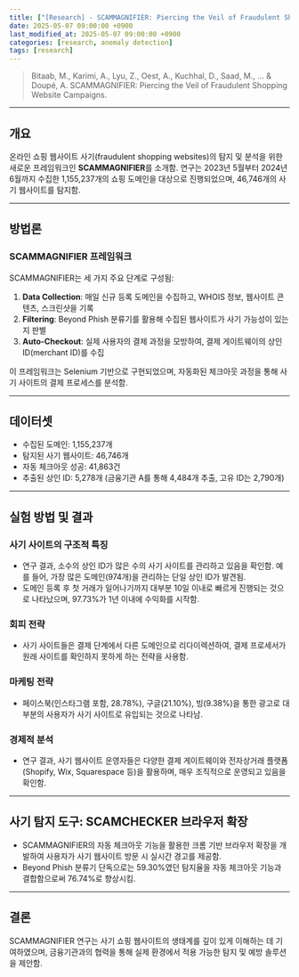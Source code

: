 ```yaml
---
title: ["[Research] - SCAMMAGNIFIER: Piercing the Veil of Fraudulent Shopping Website Campaigns"]
date: 2025-05-07 09:00:00 +0900
last_modified_at: 2025-05-07 09:00:00 +0900
categories: [research, anomaly detection]
tags: [research]
---
```


> Bitaab, M., Karimi, A., Lyu, Z., Oest, A., Kuchhal, D., Saad, M., ... & Doupé, A. SCAMMAGNIFIER: Piercing the Veil of Fraudulent Shopping Website Campaigns.

***
## 개요
온라인 쇼핑 웹사이트 사기(fraudulent shopping websites)의 탐지 및 분석을 위한 새로운 프레임워크인 **SCAMMAGNIFIER**를 소개함. 연구는 2023년 5월부터 2024년 6월까지 수집한 1,155,237개의 쇼핑 도메인을 대상으로 진행되었으며, 46,746개의 사기 웹사이트를 탐지함.

***
## 방법론
### SCAMMAGNIFIER 프레임워크
SCAMMAGNIFIER는 세 가지 주요 단계로 구성됨:
1. **Data Collection**: 매일 신규 등록 도메인을 수집하고, WHOIS 정보, 웹사이트 콘텐츠, 스크린샷을 기록
2. **Filtering**: Beyond Phish 분류기를 활용해 수집된 웹사이트가 사기 가능성이 있는지 판별
3. **Auto-Checkout**: 실제 사용자의 결제 과정을 모방하여, 결제 게이트웨이의 상인 ID(merchant ID)를 수집

이 프레임워크는 Selenium 기반으로 구현되었으며, 자동화된 체크아웃 과정을 통해 사기 사이트의 결제 프로세스를 분석함.

***
## 데이터셋
* 수집된 도메인: 1,155,237개
* 탐지된 사기 웹사이트: 46,746개
* 자동 체크아웃 성공: 41,863건
* 추출된 상인 ID: 5,278개 (금융기관 A를 통해 4,484개 추출, 고유 ID는 2,790개)

***
## 실험 방법 및 결과
### 사기 사이트의 구조적 특징
* 연구 결과, 소수의 상인 ID가 많은 수의 사기 사이트를 관리하고 있음을 확인함. 예를 들어, 가장 많은 도메인(974개)을 관리하는 단일 상인 ID가 발견됨.
* 도메인 등록 후 첫 거래가 일어나기까지 대부분 10일 이내로 빠르게 진행되는 것으로 나타났으며, 97.73%가 1년 이내에 수익화를 시작함.

### 회피 전략
* 사기 사이트들은 결제 단계에서 다른 도메인으로 리다이렉션하여, 결제 프로세서가 원래 사이트를 확인하지 못하게 하는 전략을 사용함.

### 마케팅 전략
* 페이스북(인스타그램 포함, 28.78%), 구글(21.10%), 빙(9.38%)을 통한 광고로 대부분의 사용자가 사기 사이트로 유입되는 것으로 나타남.

### 경제적 분석
* 연구 결과, 사기 웹사이트 운영자들은 다양한 결제 게이트웨이와 전자상거래 플랫폼(Shopify, Wix, Squarespace 등)을 활용하며, 매우 조직적으로 운영되고 있음을 확인함.

***
## 사기 탐지 도구: SCAMCHECKER 브라우저 확장
* SCAMMAGNIFIER의 자동 체크아웃 기능을 활용한 크롬 기반 브라우저 확장을 개발하여 사용자가 사기 웹사이트 방문 시 실시간 경고를 제공함.
* Beyond Phish 분류기 단독으로는 59.30%였던 탐지율을 자동 체크아웃 기능과 결합함으로써 76.74%로 향상시킴.

***
## 결론
SCAMMAGNIFIER 연구는 사기 쇼핑 웹사이트의 생태계를 깊이 있게 이해하는 데 기여하였으며, 금융기관과의 협력을 통해 실제 환경에서 적용 가능한 탐지 및 예방 솔루션을 제안함. 


